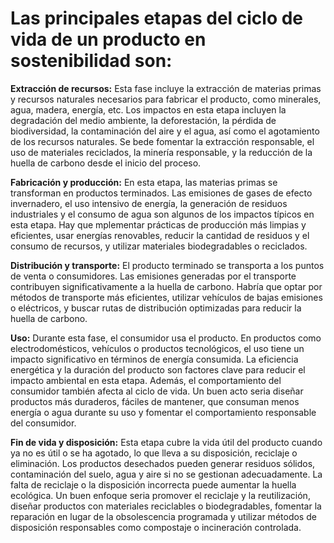 

# Las principales etapas del ciclo de vida de un producto en sostenibilidad son:

**Extracción de recursos:**
        Esta fase incluye la extracción de materias primas y recursos naturales necesarios para fabricar el producto, como minerales, agua, madera, energía, etc.
        Los impactos en esta etapa incluyen la degradación del medio ambiente, la deforestación, la pérdida de biodiversidad, la contaminación del aire y el agua, así como el agotamiento de los recursos naturales.
        Se bede fomentar la extracción responsable, el uso de materiales reciclados, la minería responsable, y la reducción de la huella de carbono desde el inicio del proceso.

**Fabricación y producción:**
        En esta etapa, las materias primas se transforman en productos terminados.
        Las emisiones de gases de efecto invernadero, el uso intensivo de energía, la generación de residuos industriales y el consumo de agua son algunos de los impactos típicos en esta etapa.
        Hay que mplementar prácticas de producción más limpias y eficientes, usar energías renovables, reducir la cantidad de residuos y el consumo de recursos, y utilizar materiales biodegradables o reciclados.

**Distribución y transporte:**
        El producto terminado se transporta a los puntos de venta o consumidores.
        Las emisiones generadas por el transporte contribuyen significativamente a la huella de carbono.
        Habría que optar por métodos de transporte más eficientes, utilizar vehículos de bajas emisiones o eléctricos, y buscar rutas de distribución optimizadas para reducir la huella de carbono.

**Uso:**
   Durante esta fase, el consumidor usa el producto. En productos como electrodomésticos, vehículos o productos tecnológicos, el uso tiene un impacto significativo en términos de energía consumida.
   La eficiencia energética y la duración del producto son factores clave para reducir el impacto ambiental en esta etapa. 
   Además, el comportamiento del consumidor también afecta al ciclo de vida.
   Un buen acto seria diseñar productos más duraderos, fáciles de mantener, que consuman menos energía o agua durante su uso y fomentar el comportamiento responsable del consumidor.
        
        
**Fin de vida y disposición:**
       Esta etapa cubre la vida útil del producto cuando ya no es útil o se ha agotado, lo que lleva a su disposición, reciclaje o eliminación.
       Los productos desechados pueden generar residuos sólidos, contaminación del suelo, agua y aire si no se gestionan adecuadamente. La falta de reciclaje o la disposición incorrecta puede aumentar la huella ecológica.
        Un buen enfoque seria promover el reciclaje y la reutilización, diseñar productos con materiales reciclables o biodegradables, fomentar la reparación en lugar de la obsolescencia programada y utilizar métodos de disposición responsables como compostaje o incineración controlada.

